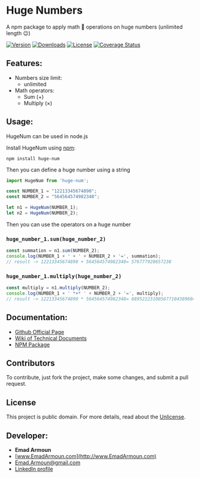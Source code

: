 # Huge Numbers
A npm package to apply math 🔢 operations on huge numbers (unlimited length 😉)

[![Version](https://img.shields.io/npm/v/huge-num.svg)](https://www.npmjs.com/package/huge-num)
[![Downloads](https://img.shields.io/npm/dm/huge-num.svg)](https://www.npmjs.com/package/huge-num)
[![License](https://img.shields.io/github/license/em-it/huge-num.svg)](https://github.com/em-it/huge-num/blob/master/LICENSE)
[![Coverage Status](https://coveralls.io/repos/github/Em-IT/huge-num/badge.svg?branch=master)](https://coveralls.io/github/Em-IT/huge-num?branch=master)

## Features:
- Numbers size limit:
  - unlimited
- Math operators:
  - Sum (+)
  <!-- - Minus (-) -->
  - Multiply (×)
  <!-- - Devide (÷) -->

## Usage:
HugeNum can be used in node.js

Install HugeNum using [npm](https://www.npmjs.com/package/huge-num):

    npm install huge-num

Then you can define a huge number using a string
```js
import HugeNum from 'huge-num';

const NUMBER_1 = "12213345674890";
const NUMBER_2 = "564564574982348";

let n1 = HugeNum(NUMBER_1);
let n2 = HugeNum(NUMBER_2);
```

Then you can use the operators on a huge number

### `huge_number_1.sum(huge_number_2)`

```js
const summation = n1.sum(NUMBER_2);
console.log(NUMBER_1 + ' + ' + NUMBER_2 + '=', summation);
// result -> 12213345674890 + 564564574982348= 576777920657238
```

### `huge_number_1.multiply(huge_number_2)`

```js
const multiply = n1.multiply(NUMBER_2);
console.log(NUMBER_1 + ' *+* ' + NUMBER_2 + '=', multiply);
// result -> 12213345674890 * 564564574982348= 6895222310056771043896841720
```

<!-- ### Method Chaining
HugeNum operations return HugeNums, which allows you to chain methods.
for example: -->


## Documentation:
<!-- - [Live Example](https://netherland-explorer.netlify.app/) -->
- [Github Official Page](https://em-it.github.io/huge-num/)
- [Wiki of Technical Documents](https://github.com/Em-IT/huge-num/wiki)
- [NPM Package](https://www.npmjs.com/package/huge-num)


## Contributors
To contribute, just fork the project, make some changes, and submit a pull request. 


## License
This project is public domain. For more details, read about the [Unlicense](http://unlicense.org/).


## Developer:
* **Emad Armoun**
* [www.EmadArmoun.com](http://www.EmadArmoun.com)
* [Emad.Armoun@gmail.com](Emad.Armoun@gmail.com)
* [LinkedIn profile](https://www.linkedin.com/in/em-it/)
<!-- ![](/src/assets/images/me.jpg) -->
